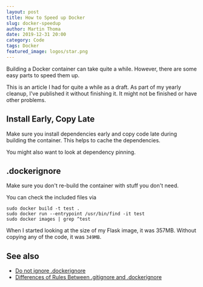 ```yaml
---
layout: post
title: How to Speed up Docker
slug: docker-speedup
author: Martin Thoma
date: 2019-12-31 20:00
category: Code
tags: Docker
featured_image: logos/star.png
---
```

Building a Docker container can take quite a while. However, there are some
easy parts to speed them up.

<div class="info">This is an article I had for quite a while as a draft. As part of my yearly cleanup, I've published it without finishing it. It might not be finished or have other problems.</div>

## Install Early, Copy Late

Make sure you install dependencies early and copy code late during building
the container. This helps to cache the dependencies.

You might also want to look at dependency pinning.


## .dockerignore

Make sure you don't re-build the container with stuff you don't need.

You can check the included files via

```
sudo docker build -t test .
sudo docker run --entrypoint /usr/bin/find -it test
sudo docker images | grep ^test
```

When I started looking at the size of my Flask image, it was 357MB.
Without copying any of the code, it was `349MB`.

## See also

* [Do not ignore .dockerignore](https://codefresh.io/docker-tutorial/not-ignore-dockerignore-2/)
* [Differences of Rules Between .gitignore and .dockerignore](https://zzz.buzz/2018/05/23/differences-of-rules-between-gitignore-and-dockerignore/)